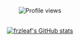 <div align="center">

<div>
  <img src="https://gpvc.arturio.dev/frzleaf" alt="Profile views"/>
</div>

<br/>

[![frzleaf's GitHub stats](https://github-readme-stats.vercel.app/api?username=frzleaf&show_icons=true&icon_color=586069&text_color=586069&bg_color=fff&line_height=30&hide_title=true&title_color=0366d6)](https://github.com/anuraghazra/github-readme-stats)

</div>
